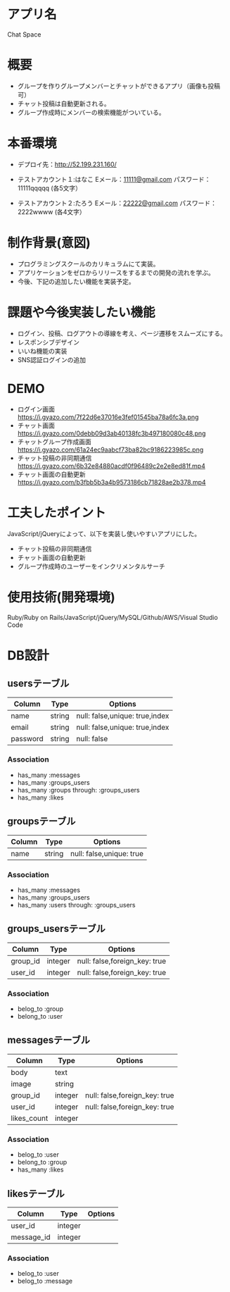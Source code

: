 # アプリ名
Chat Space

# 概要
- グループを作りグループメンバーとチャットができるアプリ（画像も投稿可）
- チャット投稿は自動更新される。
- グループ作成時にメンバーの検索機能がついている。

# 本番環境
- デプロイ先：http://52.199.231.160/

- テストアカウント１:はなこ
Eメール：11111@gmail.com
パスワード：11111qqqqq    (各5文字）

- テストアカウント２:たろう
Eメール：22222@gmail.com
パスワード：2222wwww    (各4文字）

# 制作背景(意図)
- プログラミングスクールのカリキュラムにて実装。
- アプリケーションをゼロからリリースをするまでの開発の流れを学ぶ。
- 今後、下記の追加したい機能を実装予定。

# 課題や今後実装したい機能
- ログイン、投稿、ログアウトの導線を考え、ページ遷移をスムーズにする。
- レスポンシブデザイン
- いいね機能の実装
- SNS認証ログインの追加

# DEMO
- ログイン画面 https://i.gyazo.com/7f22d6e37016e3fef01545ba78a6fc3a.png
- チャット画面 https://i.gyazo.com/0debb09d3ab40138fc3b497180080c48.png
- チャットグループ作成画面 https://i.gyazo.com/61a24ec9aabcf73ba82bc9186223985c.png
- チャット投稿の非同期通信 https://i.gyazo.com/6b32e84880acdf0f96489c2e2e8ed81f.mp4
- チャット画面の自動更新 https://i.gyazo.com/b3fbb5b3a4b9573186cb71828ae2b378.mp4

# 工夫したポイント
JavaScript/jQueryによって、以下を実装し使いやすいアプリにした。
- チャット投稿の非同期通信
- チャット画面の自動更新
- グループ作成時のユーザーをインクリメンタルサーチ

# 使用技術(開発環境)
Ruby/Ruby on Rails/JavaScript/jQuery/MySQL/Github/AWS/Visual Studio Code

# DB設計
## usersテーブル
|Column|Type|Options|
|------|----|-------|
|name|string|null: false,unique: true,index|
|email|string|null: false,unique: true,index|
|password|string|null: false|

### Association
- has_many :messages
- has_many :groups_users
- has_many :groups through: :groups_users
- has_many :likes


## groupsテーブル
|Column|Type|Options|
|------|----|-------|
|name|string|null: false,unique: true|

### Association
- has_many :messages
- has_many :groups_users
- has_many :users through: :groups_users


## groups_usersテーブル
|Column|Type|Options|
|------|----|-------|
|group_id|integer|null: false,foreign_key: true|
|user_id|integer|null: false,foreign_key: true|

### Association
- belog_to :group
- belong_to :user


## messagesテーブル
|Column|Type|Options|
|------|----|-------|
|body|text||
|image|string||
|group_id|integer|null: false,foreign_key: true|
|user_id|integer|null: false,foreign_key: true|
|likes_count|integer|

### Association
- belog_to :user
- belong_to :group
- has_many :likes


## likesテーブル
|Column|Type|Options|
|------|----|-------|
|user_id|integer||
|message_id|integer||

### Association
- belog_to :user
- belog_to :message

